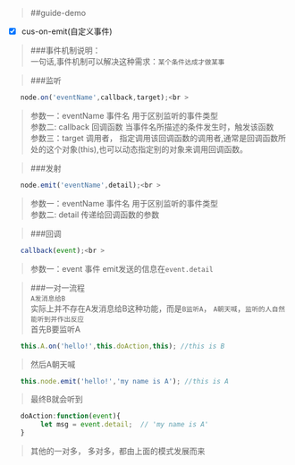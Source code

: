 > ##guide-demo 

- [x] cus-on-emit(自定义事件)

> ###事件机制说明：<br >
> 一句话,事件机制可以解决这种需求：`某个条件达成才做某事` <br >

> ###监听 <br >

```javascript
   node.on('eventName',callback,target);<br >
```

> 参数一：eventName 事件名 用于区别监听的事件类型<br >
> 参数二: callback 回调函数 当事件名所描述的条件发生时，触发该函数<br >
> 参数三：target 调用者， 指定调用该回调函数的调用者,通常是回调函数所处的这个对象(this),也可以动态指定别的对象来调用回调函数。<br >

> ###发射 <br >

```javascript
   node.emit('eventName',detail);<br >
```

> 参数一：eventName 事件名 用于区别监听的事件类型<br >
> 参数二: detail 传递给回调函数的参数<br >

> ###回调<br >
```javascript
   callback(event);<br >
```
> 参数一：event 事件 emit发送的信息在`event.detail`<br >

> ###一对一流程<br >
> `A发消息给B`<br >
> 实际上并不存在A发消息给B这种功能，而是`B监听A`， `A朝天喊`，`监听的人自然能听到并作出反应` <br >
> 首先B要监听A <br >

```javascript
   this.A.on('hello!',this.doAction,this); //this is B 
```

> 然后A朝天喊 <br >

```javascript
   this.node.emit('hello!','my name is A'); //this is A
```

> 最终B就会听到 <br >

```javascript
   doAction:function(event){
        let msg = event.detail;  // 'my name is A'
   }
```

> 其他的一对多， 多对多，都由上面的模式发展而来




